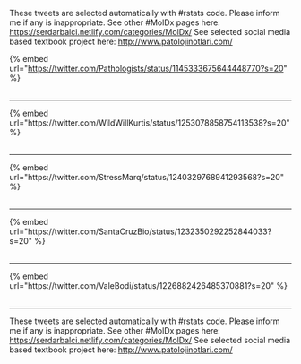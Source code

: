

These tweets are selected automatically with #rstats code. Please inform me if any is inappropriate.
See other #MolDx pages here: https://serdarbalci.netlify.com/categories/MolDx/ 
See selected social media based textbook project here: http://www.patolojinotlari.com/

{% embed url="https://twitter.com/Pathologists/status/1145333675644448770?s=20" %}<br>
<br>
<hr>
{% embed url="https://twitter.com/WildWillKurtis/status/1253078858754113538?s=20" %}<br>
<br>
<hr>
{% embed url="https://twitter.com/StressMarq/status/1240329768941293568?s=20" %}<br>
<br>
<hr>
{% embed url="https://twitter.com/SantaCruzBio/status/1232350292252844033?s=20" %}<br>
<br>
<hr>
{% embed url="https://twitter.com/ValeBodi/status/1226882426485370881?s=20" %}<br>
<br>
<hr>


These tweets are selected automatically with #rstats code. Please inform me if any is inappropriate.
See other #MolDx pages here: https://serdarbalci.netlify.com/categories/MolDx/ 
See selected social media based textbook project here: http://www.patolojinotlari.com/
